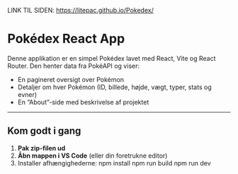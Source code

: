 LINK TIL SIDEN: https://litepac.github.io/Pokedex/

# Pokédex React App

Denne applikation er en simpel Pokédex lavet med React, Vite og React Router. Den henter data fra PokéAPI og viser:

- En pagineret oversigt over Pokémon  
- Detaljer om hver Pokémon (ID, billede, højde, vægt, typer, stats og evner)  
- En “About”-side med beskrivelse af projektet  

---

## Kom godt i gang

1. **Pak zip-filen ud**  
2. **Åbn mappen i VS Code** (eller din foretrukne editor)  
3. Installer afhængighederne:
   npm install
   npm run build
   npm run dev
